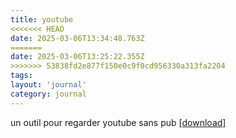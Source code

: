 ```yaml
---
title: youtube
<<<<<<< HEAD
date: 2025-03-06T13:34:48.763Z
=======
date: 2025-03-06T13:25:22.355Z
>>>>>>> 53838fd2e877f150e0c9f0cd956330a313fa2204
tags:
layout: 'journal'
category: journal
---
```

un outil pour regarder youtube sans pub 
<a href="https://github.com/thomas-iniguez-visioli/youtube-public/releases/latest">[download]</a>
